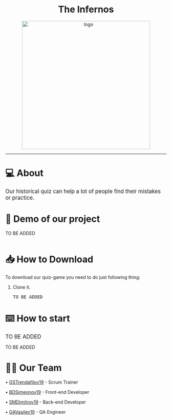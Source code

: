<h1 align = "center"> The Infernos </h1>
  <p align = "center">
  <img src = "https://imgur.com/eMr5dyd.jpeg"  alt = "logo" width = "400px" height = "400px">
  </p>
  
  
 

  <hr>
  <h1>💻 About  </h1>
  <p> 
  <big> Our historical quiz can help a lot of people find their mistakes or practice.</big></p>
   


  <h1>👀 Demo of our project </h1>
  <p>TO BE ADDED</p>
  <img src  = "">

  <h1>📥 How to Download</h1>
  <p>To download our quiz-game you need to do just following thing: <br> </p>
  <ol>
    <li>Clone it.</li>
    <pre>TO BE ADDED</pre>
  </ol>
  
  <h1>⌨️ How to start</h1>
  <p><big>TO BE ADDED</big></p>
  <p>TO BE ADDED</p>

  <p>
    <h1> 👨‍💻 Our Team</h1>
    <p> • <a href = "https://github.com/GSTrendafilov19"> GSTrendafilov19</a> - Scrum Trainer </p>
	<p> • <a href = "https://github.com/BDSimeonov19"> BDSimeonov19</a> - Front-end Developer </p>
	<p> • <a href = "https://github.com/SMDimitrov19"> SMDimitrov19</a> - Back-end Developer </p>
	<p> • <a href = "https://github.com/GAVasilev19"> GAVasilev19</a> - QA Engineer </p>
	</p>
